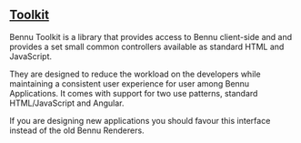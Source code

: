 ## [Toolkit](README.md)
Bennu Toolkit is a library that provides access to Bennu client-side and and provides a set small common controllers available as standard HTML and JavaScript.

They are designed to reduce the workload on the developers while maintaining a consistent user experience for user among Bennu Applications. It comes with support for two use patterns, standard HTML/JavaScript and Angular. 

If you are designing new applications you should favour this interface instead of the old Bennu Renderers. 